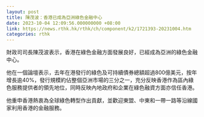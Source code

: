 ```yaml
---
layout: post
title: 陳茂波：香港已成為亞洲綠色金融中心
date: 2023-10-04 12:09:56.000000000 +08:00
link: https://news.rthk.hk/rthk/ch/component/k2/1721393-20231004.htm
categories: rthk
---
```


財政司司長陳茂波表示，香港在綠色金融方面發展良好，已經成為亞洲的綠色金融中心。

他在一個論壇表示，去年在港發行的綠色及可持續債券總額超過800億美元，按年增長逾40%，發行規模約佔整個亞洲市場的三分之一，充分反映香港作為區內綠色服務提供者的領先地位，同時反映內地政府和企業在綠色融資方面亦信任香港。

他重申香港熱衷為全球綠色轉型作出貢獻，並歡迎東盟、中東和一帶一路等沿線國家利用香港的金融服務。
